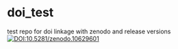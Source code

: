 # doi_test
test repo for doi linkage with zenodo and release versions
[![DOI:10.5281/zenodo.10629601](http://img.shields.io/badge/DOI-10.5281/zenodo.10629601.svg)](https://zenodo.org/badge/DOI/10.5281/zenodo.10629601.svg)
